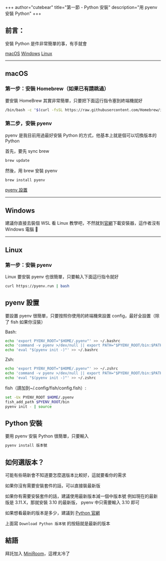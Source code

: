 +++
author="cutebear"
title="第一節 - Python 安裝"
description="用 pyenv 安裝 Python"
+++

## 前言：

安裝 Python 是件非常簡單的事，有手就會

[macOS](#macOS)
[Windows](#Windows)
[Linux](#Linux)

<hr>

## macOS

### 第一步：安裝 Homebrew（如果已有請跳過）

要安裝 HomeBrew 其實非常簡單，只要把下面這行指令塞到終端機就好

```sh
/bin/bash -c "$(curl -fsSL https://raw.githubusercontent.com/Homebrew/install/HEAD/install.sh)"
```

### 第二步，安裝 pyenv

pyenv 是我目前用過最好安裝 Python 的方式，他基本上就是個可以切換版本的 Python

首先，要先 sync brew

```sh
brew update
```

然後，用 brew 安裝 pyenv

```sh
brew install pyenv
```

[pyenv 設置](#pyenv設置)

<hr>

## Windows

建議你直接去裝個 WSL 看 Linux 教學吧，不然就到[官網](https://www.python.org/)下載安裝器，這作者沒有 Windows 電腦 🤣

<hr>

## Linux

### 第一步：安裝 pyenv

Linux 要安裝 pyenv 也很簡單，只要輸入下面這行指令就好

```sh
curl https://pyenv.run | bash
```

## pyenv 設置

要設置 pyenv 很簡單，只要按照你使用的終端機來設置 config，最好全設置（除了 fish 如果你沒裝）

Bash:

```sh
echo 'export PYENV_ROOT="$HOME/.pyenv"' >> ~/.bashrc
echo 'command -v pyenv >/dev/null || export PATH="$PYENV_ROOT/bin:$PATH"' >> ~/.bashrc
echo 'eval "$(pyenv init -)"' >> ~/.bashrc
```

Zsh:

```sh
echo 'export PYENV_ROOT="$HOME/.pyenv"' >> ~/.zshrc
echo 'command -v pyenv >/dev/null || export PATH="$PYENV_ROOT/bin:$PATH"' >> ~/.zshrc
echo 'eval "$(pyenv init -)"' >> ~/.zshrc
```

fish（請加到~/.config/fish/config.fish）:

```sh
set -Ux PYENV_ROOT $HOME/.pyenv
fish_add_path $PYENV_ROOT/bin
pyenv init - | source
```

## Python 安裝

要用 pyenv 安裝 Python 很簡單，只要輸入

```sh
pyenv install 版本號
```

## 如何選版本？

可能有些萌新會不知道要怎麼選版本比較好，這就要看你的需求

如果你沒有需要安裝套件的話，可以直接裝最新版

如果你有需要安裝套件的話，建議使用最新版本減一個中版本號
例如現在的最新版是 3.11.X，那就安裝 3.10 的最新版， pyenv 中只需要輸入 3.10 即可

如果想看最新的版本是多少，建議到 [Python 官網](https://www.python.org/downloads/)

上面寫 `Download Python 版本號` 的按鈕就是最新的版本

## 結語

拜託加入 [MiniRoom](https://discord.gg/NYPHeS5uju)，這裡太冷了
